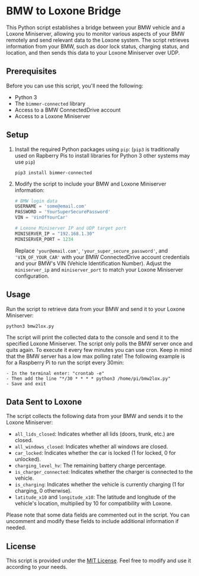 # BMW to Loxone Bridge

This Python script establishes a bridge between your BMW vehicle and a Loxone Miniserver, allowing you to monitor various aspects of your BMW remotely and send relevant data to the Loxone system. The script retrieves information from your BMW, such as door lock status, charging status, and location, and then sends this data to your Loxone Miniserver over UDP.

## Prerequisites

Before you can use this script, you'll need the following:

- Python 3
- The `bimmer-connected` library
- Access to a BMW ConnectedDrive account
- Access to a Loxone Miniserver

## Setup

1. Install the required Python packages using `pip`:
  (`pip3` is traditionally used on Rapberry Pis to install libraries for Python 3 other systems may use `pip`)

   ```shell
   pip3 install bimmer-connected
   ```

3. Modify the script to include your BMW and Loxone Miniserver information:

   ```python
   # BMW login data
   USERNAME = 'some@email.com'
   PASSWORD = 'YourSuperSecurePassword'
   VIN = 'VinOfYourCar'
   
   # Loxone Miniserver IP and UDP target port
   MINISERVER_IP = "192.168.1.30"
   MINISERVER_PORT = 1234
   ```

   Replace `'your@email.com'`, `'your_super_secure_password'`, and `'VIN_OF_YOUR_CAR'` with your BMW ConnectedDrive account credentials and your BMW's VIN (Vehicle Identification Number). Adjust the `miniserver_ip` and `miniserver_port` to match your Loxone Miniserver configuration.

## Usage

Run the script to retrieve data from your BMW and send it to your Loxone Miniserver:

```shell
python3 bmw2lox.py
```

The script will print the collected data to the console and send it to the specified Loxone Miniserver. The script only polls the BMW server once and quits again. To execute it every few minutes you can use cron. Keep in mind that the BMW server has a low max polling rate! The following example is for a Raspberry Pi to run the script every 30min:

```shell
- In the terminal enter: "crontab -e"
- Then add the line "*/30 * * * * python3 /home/pi/bmw2lox.py"
- Save and exit
```

## Data Sent to Loxone

The script collects the following data from your BMW and sends it to the Loxone Miniserver:

- `all_lids_closed`: Indicates whether all lids (doors, trunk, etc.) are closed.
- `all_windows_closed`: Indicates whether all windows are closed.
- `car_locked`: Indicates whether the car is locked (1 for locked, 0 for unlocked).
- `charging_level_hv`: The remaining battery charge percentage.
- `is_charger_connected`: Indicates whether the charger is connected to the vehicle.
- `is_charging`: Indicates whether the vehicle is currently charging (1 for charging, 0 otherwise).
- `latitude_x10` and `longitude_x10`: The latitude and longitude of the vehicle's location, multiplied by 10 for compatibility with Loxone.

Please note that some data fields are commented out in the script. You can uncomment and modify these fields to include additional information if needed.

## License

This script is provided under the [MIT License](LICENSE.md). Feel free to modify and use it according to your needs.
